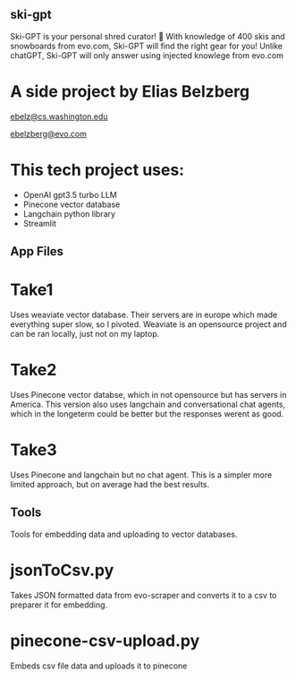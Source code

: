 ## ski-gpt
Ski-GPT is your personal shred curator! 🤟
With knowledge of 400 skis and snowboards from evo.com, Ski-GPT will find the right gear for you!
Unlike chatGPT, Ski-GPT will only answer using injected knowlege from evo.com

# A side project by Elias Belzberg

ebelz@cs.washington.edu

ebelzberg@evo.com

# This tech project uses:

- OpenAI gpt3.5 turbo LLM
- Pinecone vector database
- Langchain python library
- Streamlit

## App Files

# Take1
Uses weaviate vector database. Their servers are in europe which made everything super slow, so I pivoted. Weaviate is an opensource project and can be ran locally, just not on my laptop.

# Take2
Uses Pinecone vector databse, which in not opensource but has servers in America. This version also uses langchain and conversational chat agents, which in the longeterm could be better but the responses werent as good.

# Take3
Uses Pinecone and langchain but no chat agent. This is a simpler more limited approach, but on average had the best results.

## Tools
Tools for embedding data and uploading to vector databases.

# jsonToCsv.py
Takes JSON formatted data from evo-scraper and converts it to a csv to preparer it for embedding.

# pinecone-csv-upload.py
Embeds csv file data and uploads it to pinecone
